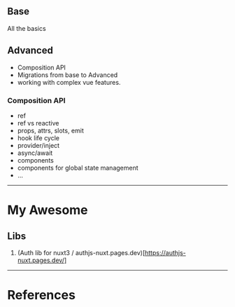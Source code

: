 ## Base

All the basics

## Advanced

- Composition API
- Migrations from base to Advanced
- working with complex vue features.

### Composition API

- ref
- ref vs reactive
- props, attrs, slots, emit
- hook life cycle
- provider/inject
- async/await
- components
- components for global state management
- ...


---
# My Awesome
## Libs
1. (Auth lib for nuxt3 / authjs-nuxt.pages.dev)[https://authjs-nuxt.pages.dev/]

---
# References
